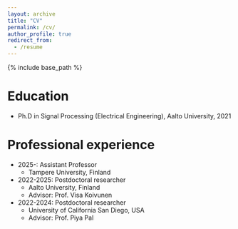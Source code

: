```yaml
---
layout: archive
title: "CV"
permalink: /cv/
author_profile: true
redirect_from:
  - /resume
---
```


{% include base_path %}

Education
======
* Ph.D in Signal Processing (Electrical Engineering), Aalto University, 2021 

Professional experience
======

* 2025-: Assistant Professor
  * Tampere University, Finland
* 2022-2025: Postdoctoral researcher
  * Aalto University, Finland
  * Advisor: Prof. Visa Koivunen
* 2022-2024: Postdoctoral researcher
  * University of California San Diego, USA
  * Advisor: Prof. Piya Pal
